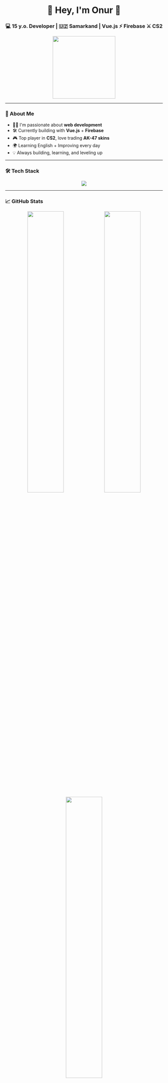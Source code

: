 <!-- WELCOME BANNER -->
<h1 align="center">🌟 Hey, I'm Onur 🌟</h1>
<h3 align="center">💻 15 y.o. Developer | 🇺🇿 Samarkand | Vue.js ⚡ Firebase ⚔️ CS2</h3>

<p align="center">
  <img src="https://media.giphy.com/media/ZVik7pBtu9dNS/giphy.gif" width="200" />
</p>

---

### 🚀 About Me

- 👨‍💻 I'm passionate about **web development**  
- 🛠 Currently building with **Vue.js** + **Firebase**  
- 🎮 Top player in **CS2**, love trading **AK-47 skins**
- 🌍 Learning English + Improving every day  
- 💡 Always building, learning, and leveling up

---

### 🛠 Tech Stack

<p align="center">
  <img src="https://skillicons.dev/icons?i=vue,firebase,js,ts,html,css,tailwind,git,github,vscode" />
</p>

---

### 📈 GitHub Stats

<div align="center">
  <img src="https://github-readme-stats.vercel.app/api?username=onurdev&show_icons=true&theme=radical" width="48%" />
  <img src="https://github-readme-streak-stats.herokuapp.com/?user=onurdev&theme=radical" width="48%" />
</div>

<div align="center">
  <img src="https://github-readme-stats.vercel.app/api/top-langs/?username=onurdev&layout=compact&theme=radical" width="48%" />
</div>

---

### 🎯 My Goals

- 🔄 Daily practice on real projects  
- 🔥 Master TypeScript & advanced Vue patterns  
- 🌐 Build my personal portfolio site  
- ✨ Get noticed by cool devs and collab worldwide

---

### 📫 Let's Connect

<p align="center">
  <a href="https://t.me/onurdev"><img src="https://img.shields.io/badge/Telegram-2CA5E0?style=for-the-badge&logo=telegram&logoColor=white"/></a>
  <a href="https://github.com/onurdev"><img src="https://img.shields.io/badge/GitHub-181717?style=for-the-badge&logo=github&logoColor=white"/></a>
  <!-- Add more if you want -->
</p>

---

<p align="center">
  <img src="https://capsule-render.vercel.app/api?type=waving&color=gradient&height=120&section=footer"/>
</p>

